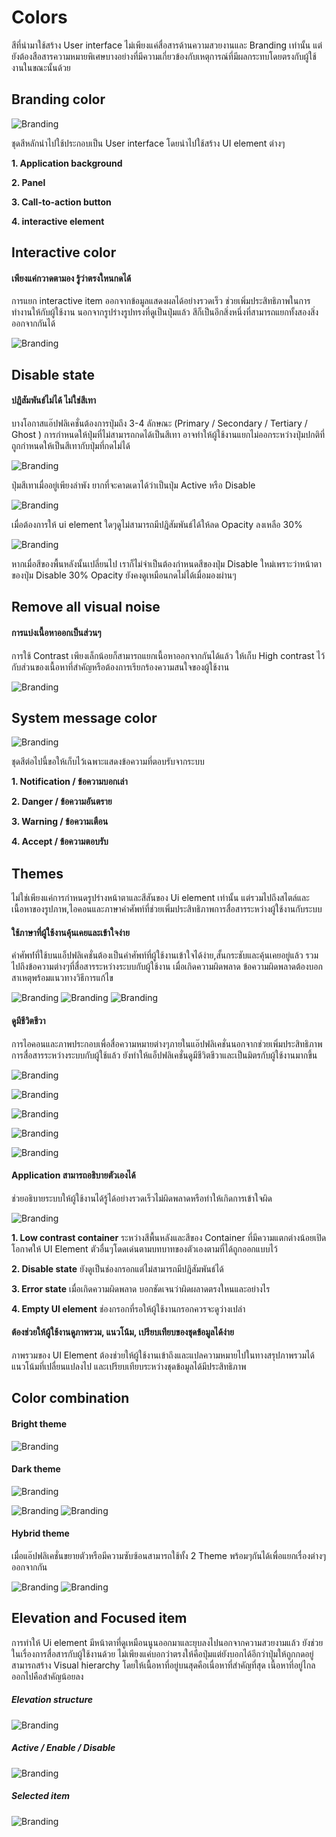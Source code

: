 Colors
==========
สีที่นำมาใช้สร้าง User interface ไม่เพียงแค่สื่อสารด้านความสวยงานและ Branding เท่านั้น แต่ยังต้องสือสารความหมายพิเศษบางอย่างที่มีความเกี่ยวข้องกับเหตุการณ์ที่มีผลกระทบโดยตรงกับผู้ใช้งานในขณะนั้นด้วย

## Branding color
![Branding](images/visual-color/theme-primary.png)

ชุดสีหลักนำไปใช้ประกอบเป็น User interface โดยนำไปใช้สร้าง UI element ต่างๆ

**1. Application background**

**2. Panel**

**3. Call-to-action button**

**4. interactive element**

## Interactive color
#### **เพียงแค่กวาดตามอง รู้ว่าตรงใหนกดได้**
การแยก interactive item ออกจากข้อมูลแสดงผลได้อย่างรวดเร็ว ช่วยเพิ่มประสิทธิภาพในการทำงานให้กับผู้ใช้งาน
นอกจากรูปร่างรูปทรงที่ดูเป็นปุ่มแล้ว สีก็เป็นอีกสิ่งหนึ่งที่สามารถแยกทั้งสองสิ่งออกจากกันได้

![Branding](images/visual-color/theme-interactiveItem.png)

## Disable state
#### **ปฎิสัมพันธ์ไม่ได้ ไม่ใช่สีเทา**
บางโอกาสแอ๊ปฟลิเคชั่นต้องการปุ่มถึง 3-4 ลักษณะ (Primary / Secondary / Tertiary / Ghost ) การกำหนดให้ปุ่มที่ไม่สามารถกดได้เป็นสีเทา อาจทำให้ผู้ใช้งานแยกไม่ออกระหว่างปุ่มปกติที่ถูกกำหนดให้เป็นสีเทากับปุ่มที่กดไม่ได้

![Branding](images/visual-color/theme-disableState1.png)

ปุ่มสีเทาเมื่ออยู่เพียงลำพัง ยากที่จะคาดเดาได้ว่าเป็นปุ่ม Active หรือ Disable

![Branding](images/visual-color/theme-disableState2.png)

เมื่อต้องการให้ ui element ใดๆดูไม่สามารถมีปฎิสัมพันธ์ได้ให้ลด Opacity ลงเหลือ 30%

![Branding](images/visual-color/theme-disableState3.png)

หากเมื่อสีของพื้นหลังนั้นเปลี่ยนไป เราก็ไม่จำเป็นต้องกำหนดสีของปุ่ม Disable ใหม่เพราะว่าหน้าตาของปุ่ม Disable 30% Opacity ยังคงดูเหมือนกดไม่ได้เมื่อมองผ่านๆ

## Remove all visual noise
#### **การแบ่งเนื้อหาออกเป็นส่วนๆ**
การใช้ Contrast เพียงเล็กน้อยก็สามารถแยกเนื้อหาออกจากกันได้แล้ว ให้เก็บ High contrast ไว้กับส่วนของเนื้อหาที่สำคัญหรือต้องการเรียกร้องความสนใจของผู้ใช้งาน

![Branding](images/visual-color/theme-visualNoise1.png)

## System message color
![Branding](images/visual-color/theme-systemMessage.png)

ชุดสีต่อไปนี้ขอให้เก็บไว้เฉพาะแสดงข้อความที่ตอบรับจากระบบ

**1. Notification / ข้อความบอกเล่า**

**2. Danger / ข้อความอันตราย**

**3. Warning / ข้อความเตือน**

**4. Accept / ข้อความตอบรับ**

## Themes
ไม่ใช่เพียงแค่การกำหนดรูปร่างหน้าตาและสีสันของ Ui element เท่านั้น แต่รวมไปถึงสไตล์และเนื้อหาของรูปภาพ,ไอคอนและภาษาคำศัพท์ที่ช่วยเพิ่มประสิทธิภาพการสื่อสารระหว่างผู้ใช้งานกับระบบ

#### **ใช้ภาษาที่ผู้ใช้งานคุ้นเคยและเข้าใจง่าย**
คำศัพท์่ที่ใช้บนแอ็ปฟลิเคชั่นต้องเป็นคำศัพท์ที่ผู้ใช้งานเข้าใจได้ง่าย,สั้นกระชับและคุ้นเคยอยู่แล้ว รวมไปถึงข้อความต่างๆที่สื่อสารระหว่างระบบกับผู้ใช้งาน เมื่อเกิดความผิดพลาด ข้อความผิดพลาดต้องบอกสาเหตุพร้อมแนวทางวิธีการแก้ไข

![Branding](images/visual-color/theme-message01.png)
![Branding](images/visual-color/theme-message02.png)
![Branding](images/visual-color/theme-message03.png)

#### **ดูมีชีวิตชีวา**
การไอคอนและภาพประกอบเพื่อสื่อความหมายต่างๆภายในแอ๊ปฟลิเคชั่นนอกจากช่วยเพิ่มประสิทธิภาพการสื่อสารระหว่างระบบกับผู้ใช้แล้ว ยังทำให้แอ็ปฟลิเคชั่นดูมีชีวิตชีวาและเป็นมิตรกับผู้ใช้งานมากขึ้น

![Branding](images/visual-color/theme-icon03.png)

![Branding](images/visual-color/theme-icon04.png)

![Branding](images/visual-color/theme-icon05.png)

![Branding](images/visual-color/theme-icon02.png)

![Branding](images/visual-color/theme-icon01.png)


#### **Application สามารถอธิบายตัวเองได้**
ช่วยอธิบายระบบให้ผู้ใช้งานได้รู้ได้อย่างรวดเร็วไม่ผิดพลาดหรือทำให้เกิดการเข้าใจผิด

![Branding](images/visual-color/theme-intuitive01.png)

**1. Low contrast container**
ระหว่างสีพื้นหลังและสีของ Container ที่มีความแตกต่างน้อยเปิดโอกาศให้ UI Element ตัวอื่นๆโดดเด่นตามบทบาทของตัวเองตามที่ได้ถูกออกแบบไว้

**2. Disable state** ยังดูเป็นช่องกรอกแต่ไม่สามารถมีปฎิสัมพันธ์ได้

**3. Error state** เมื่อเกิดความผิดพลาด บอกชัดเจนว่าผิดผลาดตรงใหนและอย่างไร

**4. Empty UI element** ช่องกรอกที่รอให้ผู้ใช้งานกรอกควรจะดูว่างเปล่า

#### **ต้องช่วยให้ผู้ใช้งานดูภาพรวม, แนวโน้ม, เปรียบเทียบของชุดข้อมูลได้ง่าย**
ภาพรวมของ UI Element ต้องช่วยให้ผู้ใช้งานเข้าถึงและแปลความหมายไปในทางสรุปภาพรวมได้ แนวโน้มที่เปลื่ยนแปลงไป และเปรียบเทียบระหว่างชุดข้อมูลได้มีประสิทธิภาพ

## Color combination
#### **Bright theme**

![Branding](images/visual-color/theme-colorCom01.png)

#### **Dark theme**

![Branding](images/visual-color/theme-colorCom02.png)

![Branding](images/visual-color/color-LightTheme05.jpg)
![Branding](images/visual-color/color-LightTheme09.png)


#### **Hybrid theme**

เมื่อแอ๊ปฟลิเคชั่นขยายตัวหรือมีความซับซ้อนสามารถใช้ทั้ง 2 Theme พร้อมๆกันได้เพื่อแยกเรื่องต่างๆออกจากกัน

![Branding](images/visual-color/color-LightTheme04.jpg)
![Branding](images/visual-color/color-LightTheme08.png)


## Elevation and Focused item
การทำให้ Ui element มีหน้าตาที่ดูเหมือนนูนออกมาและยุบลงไปนอกจากความสวยงามแล้ว ยังช่วยในเรื่องการสื่อสารกับผู้ใช้งานด้วย ไม่เพียงแค่บอกว่าตรงให้คือปุ่มแต่ยังบอกได้อีกว่าปุ่มให้ถูกกดอยู่ สามารถสร้าง Visual hierarchy โดยให้เนื้อหาที่อยู่บนสุดคือเนื่อหาที่สำคัญที่สุด เนื้อหาที่อยู่ไกลออกไปคือสำคัญน้อยลง

##### **Elevation structure**
![Branding](images/visual-color/theme-elevation1.png)


##### **Active / Enable / Disable**
![Branding](images/visual-color/theme-elevation2.png)

##### **Selected item**
![Branding](images/visual-color/theme-elevation3.png)